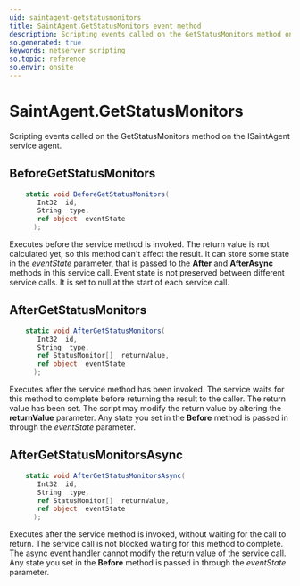 ```yaml
---
uid: saintagent-getstatusmonitors
title: SaintAgent.GetStatusMonitors event method
description: Scripting events called on the GetStatusMonitors method on the SaintAgent service agent.
so.generated: true
keywords: netserver scripting
so.topic: reference
so.envir: onsite
---
```

# SaintAgent.GetStatusMonitors

Scripting events called on the <see cref='M:ISaintAgent.GetStatusMonitors'>GetStatusMonitors</see> method on the <see cref='ISaintAgent'>ISaintAgent</see>  service agent.

## BeforeGetStatusMonitors
```cs
    static void BeforeGetStatusMonitors(
       Int32  id,
       String  type,
       ref object  eventState
      );
```
Executes before the service method is invoked.
The return value is not calculated yet, so this method can't affect the result.
It can store some state in the *eventState* parameter, that is passed to the **After** and **AfterAsync** methods in this service call.
Event state is not preserved between different service calls. It is set to null at the start of each service call.
## AfterGetStatusMonitors
```cs
    static void AfterGetStatusMonitors(
       Int32  id,
       String  type,
       ref StatusMonitor[]  returnValue,
       ref object  eventState
      );
```
Executes after the service method has been invoked. The service waits for this method to complete before returning the result to the caller.
The return value has been set. The script may modify the return value by altering the **returnValue** parameter.
Any state you set in the **Before** method is passed in through the *eventState* parameter.
## AfterGetStatusMonitorsAsync
```cs
    static void AfterGetStatusMonitorsAsync(
       Int32  id,
       String  type,
       ref StatusMonitor[]  returnValue,
       ref object  eventState
      );
```
Executes after the service method is invoked, without waiting for the call to return.
The service call is not blocked waiting for this method to complete.
The async event handler cannot modify the return value of the service call.
Any state you set in the **Before** method is passed in through the *eventState* parameter.


